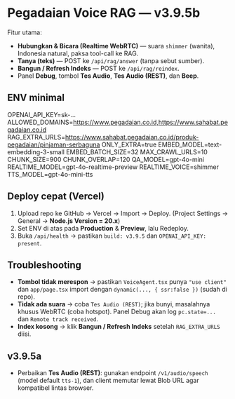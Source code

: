 # Pegadaian Voice RAG — v3.9.5b

Fitur utama:
- **Hubungkan & Bicara (Realtime WebRTC)** — suara `shimmer` (wanita), Indonesia natural, paksa tool-call ke RAG.
- **Tanya (teks)** — POST ke `/api/rag/answer` (tanpa sebut sumber).
- **Bangun / Refresh Indeks** — POST ke `/api/rag/reindex`.
- Panel **Debug**, tombol **Tes Audio**, **Tes Audio (REST)**, dan **Beep**.

## ENV minimal
OPENAI_API_KEY=sk-...
ALLOWED_DOMAINS=https://www.pegadaian.co.id,https://www.sahabat.pegadaian.co.id
RAG_EXTRA_URLS=https://www.sahabat.pegadaian.co.id/produk-pegadaian/pinjaman-serbaguna
ONLY_EXTRA=true
EMBED_MODEL=text-embedding-3-small
EMBED_BATCH_SIZE=32
MAX_CRAWL_URLS=10
CHUNK_SIZE=900
CHUNK_OVERLAP=120
QA_MODEL=gpt-4o-mini
REALTIME_MODEL=gpt-4o-realtime-preview
REALTIME_VOICE=shimmer
TTS_MODEL=gpt-4o-mini-tts

## Deploy cepat (Vercel)
1) Upload repo ke GitHub → Vercel → Import → Deploy. (Project Settings → General → **Node.js Version = 20.x**)
2) Set ENV di atas pada **Production** & **Preview**, lalu Redeploy.
3) Buka `/api/health` → pastikan `build: v3.9.5` dan `OPENAI_API_KEY: present`.

## Troubleshooting
- **Tombol tidak merespon** → pastikan `VoiceAgent.tsx` punya `"use client"` dan `app/page.tsx` import dengan `dynamic(..., { ssr:false })` (sudah di repo).
- **Tidak ada suara** → coba `Tes Audio (REST)`; jika bunyi, masalahnya khusus WebRTC (coba hotspot). Panel Debug akan log `pc.state=...` dan `Remote track received`.
- **Index kosong** → klik **Bangun / Refresh Indeks** setelah `RAG_EXTRA_URLS` diisi.


## v3.9.5a
- Perbaikan **Tes Audio (REST)**: gunakan endpoint `/v1/audio/speech` (model default `tts-1`), dan client memutar lewat Blob URL agar kompatibel lintas browser.
